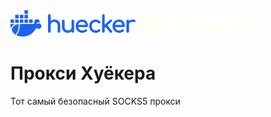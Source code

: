 <img src="./logo_light.svg#gh-light-mode-only" alt="logo" width="200" />
<img src="./logo_dark.svg#gh-dark-mode-only" alt="logo" width="200" />

# Прокси Хуёкера

Тот самый безопасный SOCKS5 прокси
